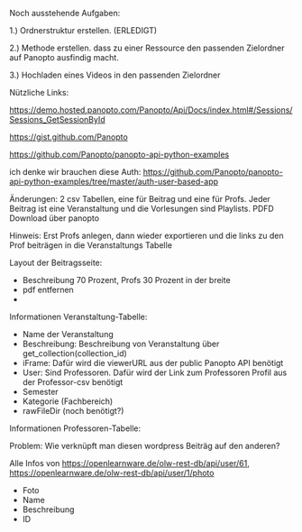 Noch ausstehende Aufgaben:


1.) Ordnerstruktur erstellen. (ERLEDIGT)

2.) Methode erstellen. dass zu einer Ressource den passenden Zielordner auf Panopto ausfindig macht.

3.) Hochladen eines Videos in den passenden Zielordner

Nützliche Links:

https://demo.hosted.panopto.com/Panopto/Api/Docs/index.html#/Sessions/Sessions_GetSessionById

https://gist.github.com/Panopto

https://github.com/Panopto/panopto-api-python-examples

ich denke wir brauchen diese Auth: https://github.com/Panopto/panopto-api-python-examples/tree/master/auth-user-based-app

Änderungen: 2 csv Tabellen, eine für Beitrag und eine für Profs. Jeder Beitrag ist eine Veranstaltung und die Vorlesungen sind Playlists. PDFD Download über panopto

Hinweis: Erst Profs anlegen, dann wieder exportieren und die links zu den Prof beiträgen in die Veranstaltungs Tabelle

Layout der Beitragsseite:

- Beschreibung 70 Prozent, Profs 30 Prozent in der breite
- pdf entfernen
- 
Informationen Veranstaltung-Tabelle:

- Name der Veranstaltung
- Beschreibung: Beschreibung von Veranstaltung über get_collection(collection_id)
- iFrame: Dafür wird die viewerURL aus der public Panopto API benötigt
- User: Sind Professoren. Dafür wird der Link zum Professoren Profil aus der Professor-csv benötigt
- Semester
- Kategorie (Fachbereich)
- rawFileDir (noch benötigt?)

Informationen Professoren-Tabelle:

Problem: Wie verknüpft man diesen wordpress Beiträg auf den anderen?

Alle Infos von https://openlearnware.de/olw-rest-db/api/user/61, https://openlearnware.de/olw-rest-db/api/user/1/photo

- Foto
- Name
- Beschreibung
- ID